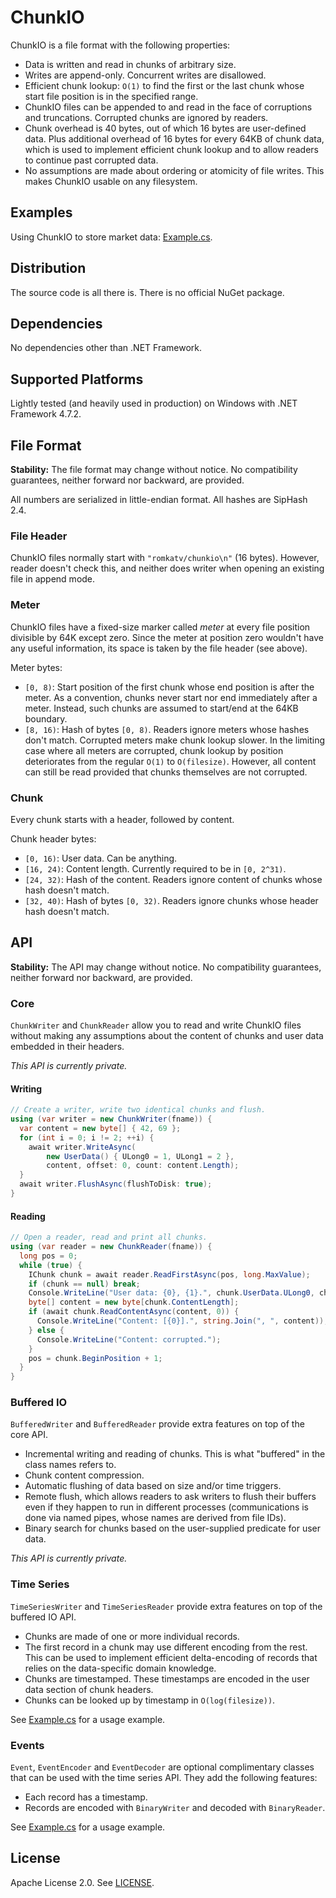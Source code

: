 # ChunkIO

ChunkIO is a file format with the following properties:

  * Data is written and read in chunks of arbitrary size.
  * Writes are append-only. Concurrent writes are disallowed.
  * Efficient chunk lookup: `O(1)` to find the first or the last chunk whose start file position is in the specified range.
  * ChunkIO files can be appended to and read in the face of corruptions and truncations. Corrupted chunks are ignored by readers.
  * Chunk overhead is 40 bytes, out of which 16 bytes are user-defined data. Plus additional overhead of 16 bytes for every 64KB of chunk data, which is used to implement efficient chunk lookup and to allow readers to continue past corrupted data.
  * No assumptions are made about ordering or atomicity of file writes. This makes ChunkIO usable on any filesystem.

## Examples

Using ChunkIO to store market data: [Example.cs](https://github.com/romkatv/ChunkIO/blob/master/Example/Example.cs).

## Distribution

The source code is all there is. There is no official NuGet package.

## Dependencies

No dependencies other than .NET Framework.

## Supported Platforms

Lightly tested (and heavily used in production) on Windows with .NET Framework 4.7.2.

## File Format

**Stability:** The file format may change without notice. No compatibility guarantees, neither forward nor backward, are provided.

All numbers are serialized in little-endian format. All hashes are SipHash 2.4.

### File Header

ChunkIO files normally start with `"romkatv/chunkio\n"` (16 bytes). However, reader doesn't check this, and neither does writer when opening an existing file in append mode.

### Meter

ChunkIO files have a fixed-size marker called *meter* at every file position divisible by 64K except zero. Since the meter at position zero wouldn't have any useful information, its space is taken by the file header (see above).

Meter bytes:

  * `[0, 8)`: Start position of the first chunk whose end position is after the meter. As a convention, chunks never start nor end immediately after a meter. Instead, such chunks are assumed to start/end at the 64KB boundary.
  * `[8, 16)`: Hash of bytes `[0, 8)`. Readers ignore meters whose hashes don't match. Corrupted meters make chunk lookup slower. In the limiting case where all meters are corrupted, chunk lookup by position deteriorates from the regular `O(1)` to `O(filesize)`. However, all content can still be read provided that chunks themselves are not corrupted.

### Chunk

Every chunk starts with a header, followed by content.

Chunk header bytes:

  * `[0, 16)`: User data. Can be anything.
  * `[16, 24)`: Content length. Currently required to be in `[0, 2^31)`.
  * `[24, 32)`: Hash of the content. Readers ignore content of chunks whose hash doesn't match.
  * `[32, 40)`: Hash of bytes `[0, 32)`. Readers ignore chunks whose header hash doesn't match.

## API

**Stability:** The API may change without notice. No compatibility guarantees, neither forward nor backward, are provided.

### Core

`ChunkWriter` and `ChunkReader` allow you to read and write ChunkIO files without making any assumptions about the content of chunks and user data embedded in their headers.

*This API is currently private.*

#### Writing

```csharp
// Create a writer, write two identical chunks and flush.
using (var writer = new ChunkWriter(fname)) {
  var content = new byte[] { 42, 69 };
  for (int i = 0; i != 2; ++i) {
    await writer.WriteAsync(
        new UserData() { ULong0 = 1, ULong1 = 2 },
        content, offset: 0, count: content.Length);
  }
  await writer.FlushAsync(flushToDisk: true);
}
```

#### Reading

```csharp
// Open a reader, read and print all chunks.
using (var reader = new ChunkReader(fname)) {
  long pos = 0;
  while (true) {
    IChunk chunk = await reader.ReadFirstAsync(pos, long.MaxValue);
    if (chunk == null) break;
    Console.WriteLine("User data: {0}, {1}.", chunk.UserData.ULong0, chunk.UserData.ULong1);
    byte[] content = new byte[chunk.ContentLength];
    if (await chunk.ReadContentAsync(content, 0)) {
      Console.WriteLine("Content: [{0}].", string.Join(", ", content));
    } else {
      Console.WriteLine("Content: corrupted.");
    }
    pos = chunk.BeginPosition + 1;
  }
}
```

### Buffered IO

`BufferedWriter` and `BufferedReader` provide extra features on top of the core API.

  * Incremental writing and reading of chunks. This is what "buffered" in the class names refers to.
  * Chunk content compression.
  * Automatic flushing of data based on size and/or time triggers.
  * Remote flush, which allows readers to ask writers to flush their buffers even if they happen to run in different processes (communications is done via named pipes, whose names are derived from file IDs).
  * Binary search for chunks based on the user-supplied predicate for user data.

*This API is currently private.*

### Time Series

`TimeSeriesWriter` and `TimeSeriesReader` provide extra features on top of the buffered IO API.

  * Chunks are made of one or more individual records.
  * The first record in a chunk may use different encoding from the rest. This can be used to implement efficient delta-encoding of records that relies on the data-specific domain knowledge.
  * Chunks are timestamped. These timestamps are encoded in the user data section of chunk headers.
  * Chunks can be looked up by timestamp in `O(log(filesize))`.

See [Example.cs](https://github.com/romkatv/ChunkIO/blob/master/Example/Example.cs) for a usage example.

### Events

`Event`, `EventEncoder` and `EventDecoder` are optional complimentary classes that can be used with the time series API. They add the following features:

  * Each record has a timestamp.
  * Records are encoded with `BinaryWriter` and decoded with `BinaryReader`.

See [Example.cs](https://github.com/romkatv/ChunkIO/blob/master/Example/Example.cs) for a usage example.

## License

Apache License 2.0. See [LICENSE](https://github.com/romkatv/ChunkIO/blob/master/LICENSE).
